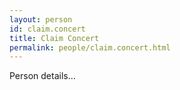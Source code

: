 ```yaml
---
layout: person
id: claim.concert
title: Claim Concert
permalink: people/claim.concert.html
---
```


Person details...
